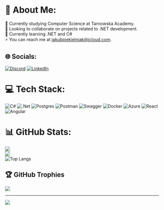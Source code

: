 # 💫 About Me:
🔭 Currently studying Computer Science at Tarnowska Academy.<br>👯 Looking to collaborate on projects related to .NET development.<br>🌱 Currently learning .NET and C#<br>⚡ You can reach me at jakubpiekielniak@icloud.com.<br>


## 🌐 Socials:
[![Discord](https://img.shields.io/badge/Discord-%237289DA.svg?logo=discord&logoColor=white)](https://discord.gg/funfcio) [![LinkedIn](https://img.shields.io/badge/LinkedIn-%230077B5.svg?logo=linkedin&logoColor=white)](https://www.linkedin.com/in/jpiekielniak) 

# 💻 Tech Stack:
![C#](https://img.shields.io/badge/c%23-%23239120.svg?style=for-the-badge&logo=csharp&logoColor=white) ![.Net](https://img.shields.io/badge/.NET-5C2D91?style=for-the-badge&logo=.net&logoColor=white) ![Postgres](https://img.shields.io/badge/postgres-%23316192.svg?style=for-the-badge&logo=postgresql&logoColor=white) ![Postman](https://img.shields.io/badge/Postman-FF6C37?style=for-the-badge&logo=postman&logoColor=white) ![Swagger](https://img.shields.io/badge/-Swagger-%23Clojure?style=for-the-badge&logo=swagger&logoColor=white) ![Docker](https://img.shields.io/badge/docker-%23316192.svg?style=for-the-badge&logo=docker&logoColor=white) ![Azure](https://img.shields.io/badge/azure-%23316192.svg?style=for-the-badge&logo=azure&logoColor=white) ![React](https://img.shields.io/badge/react-%23316192.svg?style=for-the-badge&logo=react&logoColor=white) ![Angular](https://img.shields.io/badge/angular-FF6C37.svg?style=for-the-badge&logo=angular&logoColor=white)
# 📊 GitHub Stats:
![](https://github-readme-stats.vercel.app/api?username=JPiekielniak&theme=tokyonight&hide_border=false&include_all_commits=false&count_private=false)<br/>
![](https://github-readme-streak-stats.herokuapp.com/?user=JPiekielniak&theme=tokyonight&hide_border=false)<br/>
![Top Langs](https://github-readme-stats.vercel.app/api/top-langs/?username=JPiekielniak&theme=tokyonight&hide_border=false&include_all_commits=false&count_private=false&layout=compact&cache_seconds=1800)

## 🏆 GitHub Trophies
![](https://github-profile-trophy.vercel.app/?username=JPiekielniak&theme=juicyfresh&no-frame=false&no-bg=true&margin-w=4)

---
[![](https://visitcount.itsvg.in/api?id=JPiekielniak&icon=0&color=0)](https://visitcount.itsvg.in)

<!-- Proudly created with GPRM ( https://gprm.itsvg.in ) -->
